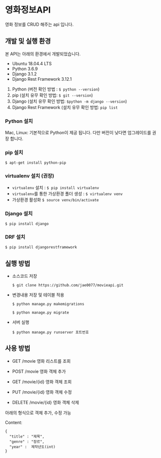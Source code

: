 # 영화정보API
영화 정보를 CRUD 해주는 api 입니다.


## 개발 및 실행 환경

본 API는 아래의 환경에서 개발되었습니다.
- Ubuntu 18.04.4 LTS
- Python 3.6.9
- Django 3.1.2
- Django Rest Framework 3.12.1

1. Python (버전 확인 방법 : ``$ python --version``)
2. pip (설치 유무 확인 방법: ``$ git --version``)
3. Django (설치 유무 확인 방법: ``$python -m django --version``)
4. Django Rest Framework (설치 유무 확인 방법: ``pip list``

### Python 설치
Mac, Linux: 기본적으로 Python이 제공 됩니다.
다만 버전이 낮다면 업그레이드를 권장 합니다.

### pip 설치
``$ apt-get install python-pip``

### virtualenv 설치 (권장)
- ``virtualenv`` 설치 : ``$ pip install virtualenv``
- ``virtualenv``를 통한 가상환경 폴더 생성 : ``$ virtualenv venv``
- 가상환경 활성화 ``$ source venv/bin/activate``

### Django 설치
``$ pip install django``

### DRF 설치
``$ pip install djangorestframework``

## 실행 방법

- 소스코드 저장

	``$ git clone https://github.com/jae0077/movieapi.git``
- 변경내용 저장 및 테이블 적용

  ``$ python manage.py makemigrations``
  
	``$ python manage.py migrate``
- 서버 실행

	``$ python manage.py runserver 포트번호``
	
## 사용 방법
- GET /movie
	영화 리스트를 조회
	
- POST /movie
	영화 객체 추가
	
- GET /movie/{id}
	영화 객체 조회

- PUT /movie/{id}
	영화 객체 수정
	
- DELETE /movie/{id}
	영화 객체 삭제

아래의 형식으로 객체 추가, 수정 가능

Content:
```
{
  "title" : "제목",
  "genre" : "장르",
  "year" :  제작년도(int)
}
```